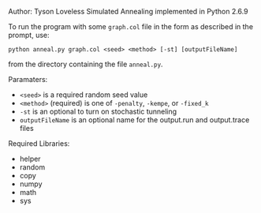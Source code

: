 Author: Tyson Loveless
Simulated Annealing implemented in Python 2.6.9

To run the program with some `graph.col` file in the form as described in the prompt, use:

`python anneal.py graph.col <seed> <method> [-st] [outputFileName]`

from the directory containing the file `anneal.py`.

Paramaters:
 - `<seed>` is a required random seed value
 - `<method>` (required) is one of `-penalty`, `-kempe`, or `-fixed_k`
 - `-st` is an optional to turn on stochastic tunneling
 - `outputFileName` is an optional name for the output.run and output.trace files

Required Libraries:
 - helper
 - random
 - copy
 - numpy
 - math
 - sys
